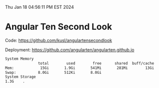 Thu Jan 18 04:56:11 PM EST 2024

# Angular Ten Second Look

Code: https://github.com/kusl/angulartensecondlook

Deployment: https://github.com/angularten/angularten.github.io

```bash
System Memory
               total        used        free      shared  buff/cache   available
Mem:            15Gi       1.9Gi       541Mi       281Mi        13Gi        13Gi
Swap:          8.0Gi       512Ki       8.0Gi
System Storage
1.3G	.
```
